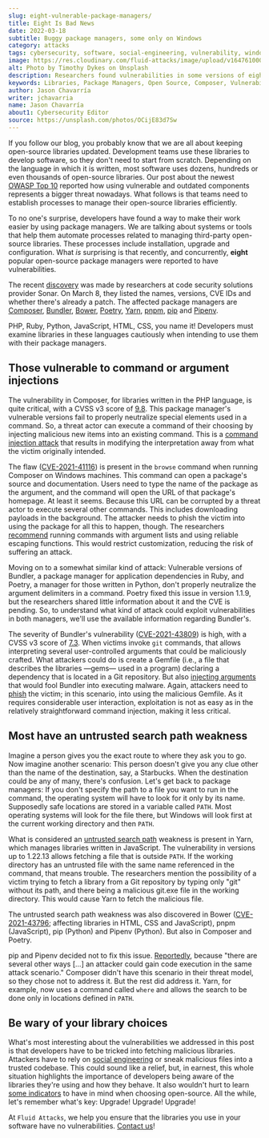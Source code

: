 ```yaml
---
slug: eight-vulnerable-package-managers/
title: Eight Is Bad News
date: 2022-03-18
subtitle: Buggy package managers, some only on Windows
category: attacks
tags: cybersecurity, software, social-engineering, vulnerability, windows
image: https://res.cloudinary.com/fluid-attacks/image/upload/v1647610000/blog/eight-vulnerable-package-managers/cover_managers.webp
alt: Photo by Timothy Dykes on Unsplash
description: Researchers found vulnerabilities in some versions of eight popular package managers. We review how an attacker could exploit them and urge everyone to upgrade.
keywords: Libraries, Package Managers, Open Source, Composer, Vulnerability, Windows, Software, Ethical Hacking, Pentesting
author: Jason Chavarría
writer: jchavarria
name: Jason Chavarría
about1: Cybersecurity Editor
source: https://unsplash.com/photos/OCijE83d7Sw
---
```


If you follow our blog,
you probably know
that we are all about keeping open-source libraries updated.
Development teams use these libraries to develop software,
so they don't need to start from scratch.
Depending on the language in which it is written,
most software uses dozens,
hundreds or even thousands of open-source libraries.
Our post about the newest [OWASP Top 10](../owasp-top-10-2021/)
reported how
using vulnerable and outdated components represents a bigger threat nowadays.
What follows is that teams need to establish processes
to manage their open-source libraries efficiently.

To no one's surprise,
developers have found a way to make their work easier
by using package managers.
We are talking about systems or tools
that help them automate processes
related to managing third-party open-source libraries.
These processes include installation,
upgrade and configuration.
What *is* surprising
is that recently,
and concurrently,
**eight** popular open-source package managers were reported
to have vulnerabilities.

The recent [discovery](https://blog.sonarsource.com/securing-developer-tools-package-managers)
was made by researchers
at code security solutions provider Sonar.
On March 8,
they listed the names,
versions,
CVE IDs
and whether there's already a patch.
The affected package managers are
[Composer](https://getcomposer.org/),
[Bundler](https://bundler.io/),
[Bower](https://bower.io/),
[Poetry](https://python-poetry.org/),
[Yarn](https://yarnpkg.com/),
[pnpm](https://pnpm.io/),
[pip](https://pip.pypa.io/en/stable/)
and [Pipenv](https://pipenv.pypa.io/en/latest/).

PHP, Ruby, Python, JavaScript, HTML, CSS, you name it!
Developers must examine libraries in these languages cautiously
when intending to use them with their package managers.

## Those vulnerable to command or argument injections

The vulnerability in Composer,
for libraries written in the PHP language,
is quite critical,
with a CVSS v3 score of [9.8](https://nvd.nist.gov/vuln/detail/CVE-2021-41116).
This package manager's vulnerable versions fail
to properly neutralize special elements used in a command.
So,
a threat actor can execute a command of their choosing
by injecting malicious new items into an existing command.
This is a [command injection attack](https://capec.mitre.org/data/definitions/248.html)
that results in modifying the interpretation
away from what the victim originally intended.

The flaw ([CVE-2021-41116](https://cve.mitre.org/cgi-bin/cvename.cgi?name=CVE-2021-41116))
is present
in the `browse` command
when running Composer on Windows machines.
This command can open a package's source and documentation.
Users need to type the name of the package as the argument,
and the command will open the URL of that package's homepage.
At least it seems.
Because this URL can be corrupted by a threat actor
to execute several other commands.
This includes downloading payloads in the background.
The attacker needs to phish the victim
into using the package for all this to happen,
though.
The researchers [recommend](https://blog.sonarsource.com/securing-developer-tools-package-managers)
running commands
with argument lists and using reliable escaping functions.
This would restrict customization,
reducing the risk of suffering an attack.

<cta-banner
  buttontxt="Read more"
  link="/solutions/secure-code-review/"
  title="Get started with Fluid Attacks' Secure Code Review solution right now"
/>

Moving on to a somewhat similar kind of attack:
Vulnerable versions of Bundler,
a package manager for application dependencies in Ruby,
and Poetry,
a manager for those written in Python,
don't properly neutralize the argument delimiters in a command.
Poetry fixed this issue in version 1.1.9,
but the researchers shared little information about it
and the CVE is pending.
So,
to understand what kind of attack could exploit vulnerabilities
in both managers,
we'll use the available information regarding Bundler's.

The severity of Bundler's vulnerability ([CVE-2021-43809](https://cve.mitre.org/cgi-bin/cvename.cgi?name=CVE-2021-43809))
is high,
with a CVSS v3 score of [7.3](https://nvd.nist.gov/vuln/detail/CVE-2021-43809).
When victims invoke `git` commands,
that allows interpreting several user-controlled arguments
that could be maliciously crafted.
What attackers could do is create a Gemfile
(i.e.,
a file that describes the libraries —gems— used in a program)
declaring a dependency that is located in a Git repository.
But also [injecting arguments](https://capec.mitre.org/data/definitions/6.html)
that would fool Bundler into executing malware.
Again,
attackers need to [phish](../phishing/) the victim;
in this scenario,
into using the malicious Gemfile.
As it requires considerable user interaction,
exploitation is not as easy
as in the relatively straightforward command injection,
making it less critical.

## Most have an untrusted search path weakness

Imagine a person gives you the exact route to where they ask you to go.
Now imagine another scenario:
This person doesn't give you any clue other than the name of the destination,
say,
a Starbucks.
When the destination could be any of many,
there's confusion.
Let's get back to package managers:
If you don't specify the path to a file you want to run in the command,
the operating system will have to look for it only by its name.
Supposedly safe locations are stored in a variable called `PATH`.
Most operating systems will look for the file there,
but Windows will look first at the current working directory
and then `PATH`.

What is considered an [untrusted search path](https://cwe.mitre.org/data/definitions/426.html)
weakness is present in Yarn,
which manages libraries written in JavaScript.
The vulnerability in versions up to 1.22.13
allows fetching a file that is outside `PATH`.
If the working directory has an untrusted file
with the same name referenced in the command,
that means trouble.
The researchers mention the possibility
of a victim trying to fetch a library from a Git repository
by typing only "git" without its path,
and there being a malicious git.exe file in the working directory.
This would cause Yarn to fetch the malicious file.

The untrusted search path weakness was also discovered
in Bower ([CVE-2021-43796](https://cve.mitre.org/cgi-bin/cvename.cgi?name=CVE-2021-43796);
affecting libraries in HTML,
CSS
and JavaScript),
pnpm (JavaScript),
pip (Python)
and Pipenv (Python).
But also in Composer and Poetry.

pip and Pipenv decided not to fix this issue.
[Reportedly](https://blog.sonarsource.com/securing-developer-tools-package-managers),
because "there are several other ways
[...]
an attacker could gain code execution in the same attack scenario."
Composer didn't have this scenario in their threat model,
so they chose not to address it.
But the rest did address it.
Yarn,
for example,
now uses a command called `where`
and allows the search
to be done only in locations defined in `PATH`.

## Be wary of your library choices

What's most interesting about the vulnerabilities we addressed in this post
is that developers have to be tricked into fetching malicious libraries.
Attackers have to rely on [social engineering](../social-engineering/)
or sneak malicious files into a trusted codebase.
This could sound like a relief,
but,
in earnest,
this whole situation highlights the importance of developers
being aware of the libraries they're using
and how they behave.
It also wouldn't hurt to learn [some indicators](../choosing-open-source/)
to have in mind when choosing open-source.
All the while,
let's remember what's key: Upgrade! Upgrade! Upgrade!

At `Fluid Attacks`,
we help you ensure
that the libraries you use in your software have no vulnerabilities.
[Contact us](../../contact-us/)\!
